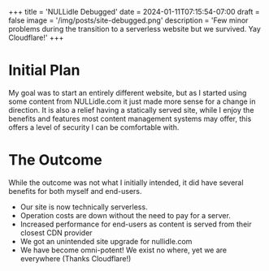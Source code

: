 +++
title = 'NULLidle Debugged'
date = 2024-01-11T07:15:54-07:00
draft = false
image = '/img/posts/site-debugged.png'
description = 'Few minor problems during the transition to a serverless website but we survived. Yay Cloudflare!'
+++

# Initial Plan

My goal was to start an entirely different website, but as I started using some content from NULLidle.com it just made more sense for a change in direction. It is also a relief having a statically served site, while I enjoy the benefits and features most content management systems may offer, this offers a level of security I can be comfortable with.

# The Outcome

While the outcome was not what I initially intended, it did have several benefits for both myself and end-users.

- Our site is now technically serverless.
- Operation costs are down without the need to pay for a server.
- Increased performance for end-users as content is served from their closest CDN provider
- We got an unintended site upgrade for nullidle.com
- We have become omni-potent! We exist no where, yet we are everywhere (Thanks Cloudflare!)
